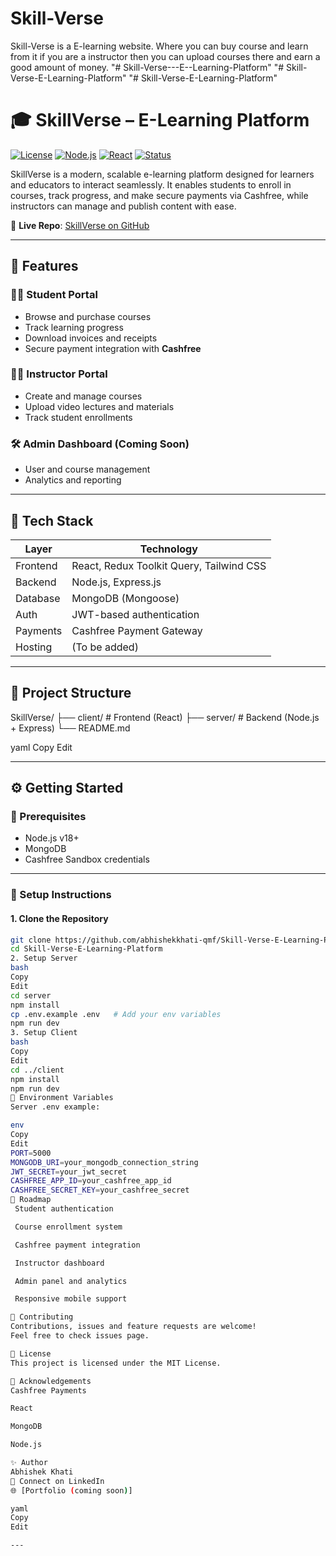 # Skill-Verse
Skill-Verse is a E-learning website. Where  you can buy course and learn from it if you are a instructor then you can upload courses there and earn a good amount of money.
"# Skill-Verse---E--Learning-Platform" 
"# Skill-Verse-E-Learning-Platform" 
"# Skill-Verse-E-Learning-Platform" 
# 🎓 SkillVerse – E-Learning Platform

[![License](https://img.shields.io/badge/license-MIT-blue.svg)](LICENSE)
[![Node.js](https://img.shields.io/badge/Backend-Node.js-green)](#)
[![React](https://img.shields.io/badge/Frontend-React-blue)](#)
[![Status](https://img.shields.io/badge/status-In_Progress-yellow)](#)

SkillVerse is a modern, scalable e-learning platform designed for learners and educators to interact seamlessly. It enables students to enroll in courses, track progress, and make secure payments via Cashfree, while instructors can manage and publish content with ease.

🔗 **Live Repo**: [SkillVerse on GitHub](https://github.com/abhishekkhati-qmf/Skill-Verse-E-Learning-Platform)

---

## 🚀 Features

### 👨‍🎓 Student Portal
- Browse and purchase courses
- Track learning progress
- Download invoices and receipts
- Secure payment integration with **Cashfree**

### 👩‍🏫 Instructor Portal
- Create and manage courses
- Upload video lectures and materials
- Track student enrollments

### 🛠️ Admin Dashboard (Coming Soon)
- User and course management
- Analytics and reporting

---

## 🧰 Tech Stack

| Layer        | Technology               |
|--------------|--------------------------|
| Frontend     | React, Redux Toolkit Query, Tailwind CSS |
| Backend      | Node.js, Express.js      |
| Database     | MongoDB (Mongoose)       |
| Auth         | JWT-based authentication |
| Payments     | Cashfree Payment Gateway |
| Hosting      | (To be added)            |

---

## 📂 Project Structure

SkillVerse/
├── client/ # Frontend (React)
├── server/ # Backend (Node.js + Express)
└── README.md

yaml
Copy
Edit

---

## ⚙️ Getting Started

### 🧪 Prerequisites
- Node.js v18+
- MongoDB
- Cashfree Sandbox credentials

---

### 🔧 Setup Instructions

#### 1. Clone the Repository

```bash
git clone https://github.com/abhishekkhati-qmf/Skill-Verse-E-Learning-Platform.git
cd Skill-Verse-E-Learning-Platform
2. Setup Server
bash
Copy
Edit
cd server
npm install
cp .env.example .env   # Add your env variables
npm run dev
3. Setup Client
bash
Copy
Edit
cd ../client
npm install
npm run dev
🔐 Environment Variables
Server .env example:

env
Copy
Edit
PORT=5000
MONGODB_URI=your_mongodb_connection_string
JWT_SECRET=your_jwt_secret
CASHFREE_APP_ID=your_cashfree_app_id
CASHFREE_SECRET_KEY=your_cashfree_secret
📌 Roadmap
 Student authentication

 Course enrollment system

 Cashfree payment integration

 Instructor dashboard

 Admin panel and analytics

 Responsive mobile support

🤝 Contributing
Contributions, issues and feature requests are welcome!
Feel free to check issues page.

📄 License
This project is licensed under the MIT License.

🙌 Acknowledgements
Cashfree Payments

React

MongoDB

Node.js

✨ Author
Abhishek Khati
📧 Connect on LinkedIn
🌐 [Portfolio (coming soon)]

yaml
Copy
Edit

---
